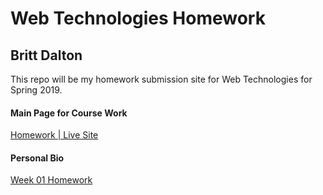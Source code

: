 # Web Technologies Homework #

## Britt Dalton ##

This repo will be my homework submission site for Web Technologies for Spring 2019.

#### Main Page for Course Work ####
[Homework | Live Site](https://brittdalton.github.io/web_tech_hw/)

#### Personal Bio  ####
[Week 01 Homework](https://brittdalton.github.io/web_tech_hw/Week_01)
